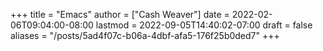 +++
title = "Emacs"
author = ["Cash Weaver"]
date = 2022-02-06T09:04:00-08:00
lastmod = 2022-09-05T14:40:02-07:00
draft = false
aliases = "/posts/5ad4f07c-b06a-4dbf-afa5-176f25b0ded7"
+++
